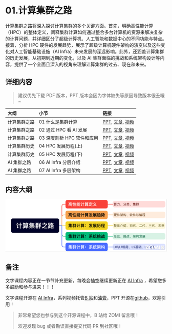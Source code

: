 <!--Copyright © ZOMI 适用于[License](https://github.com/Infrasys-AI/AIInfra)版权许可-->

# 01.计算集群之路

计算集群之路将深入探讨计算集群的多个关键方面。首先，明确高性能计算（HPC）的整体定义，阐释集群计算如何通过整合多台计算机的资源来解决复杂的计算问题，并详细区分了超级计算机、人工智能和数据中心的不同功能与特点。接着，分析 HPC 硬件的发展趋势，展示了超级计算机硬件架构的演变以及这些变化对人工智能基础设施（AI Infra）未来发展的深远影响。此外，还涵盖计算集群的历史发展，从初期到近期的变化，以及 AI 集群面临的挑战和系统架构设计等内容，提供了一个全面且深入的视角来理解计算集群的过去、现在和未来。

## 详细内容

> 建议优先下载 PDF 版本，PPT 版本会因为字体缺失等原因导致版本很丑哦~

| 大纲 | 小节 | 链接 |
|:--- |:---- |:-------------------- |
| 计算集群之路 | 01 什么是集群计算  | [PPT](./01Define.pdf), [文章](./01Define.md), [视频](https://www.bilibili.com/video/BV1s5KfzzEbo) |
| 计算集群之路 | 02 通过 HPC 看 AI 发展  | [PPT](./02TrendHard.pdf), [文章](./02TrendHard.md), [视频](https://www.bilibili.com/video/BV16A3wzEELU) |
| 计算集群之路 | 03 深度剖析 HPC 软件和应用 | [PPT](./03TrendSoft.pdf), [文章](./03TrendSoft.md), [视频](https://www.bilibili.com/video/BV1Sr3YzXEQa) |
| 计算集群历史 | 04 HPC 发展历程(上)  | [PPT](./04Develop1.pdf), [文章](./04Develop1.md), [视频](https://www.bilibili.com/video/BV1vugAzgEMK) |
| 计算集群历史 | 05 HPC 发展历程(下)  | [PPT](./05Develop2.pdf), [文章](./05Develop2.md), [视频](https://www.bilibili.com/video/BV14kgizdEmc) |
| AI 集群之路 | 06 AI Infra 分层介绍  | [PPT](./06Challenge.pdf), [文章](./06Challenge.md), [视频](https://www.bilibili.com/video/BV1C28dzWErf) |
| AI 集群之路 | 07 AI Infra 多层架构  | [PPT](./07Architecture.pdf), [文章](./07Architecture.md), [视频](https://www.bilibili.com/video/BV1KD8zz2EeP) |

## 内容大纲

![](./images/00outline.png)

## 备注

文字课程内容正在一节节补充更新，每晚会抽空继续更新正在 [AI Infra](https://infrasys-ai.github.io/aiinfra-docs) ，希望您多多鼓励和参与进来！！！

文字课程开源在 [AI Infra](https://infrasys-ai.github.io/aiinfra-docs)，系列视频托管[B 站](https://space.bilibili.com/517221395)和[油管](https://www.youtube.com/@ZOMI666/playlists)，PPT 开源在[github](https://github.com/Infrasys-AI/AIInfra)，欢迎引用！

> 非常希望您也参与到这个开源课程中，B 站给 ZOMI 留言哦！
>
> 欢迎发现 bug 或者勘误直接提交代码 PR 到社区哦！


